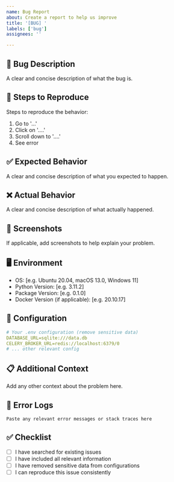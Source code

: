 ```yaml
---
name: Bug Report
about: Create a report to help us improve
title: '[BUG] '
labels: ['bug']
assignees: ''

---
```


## 🐛 Bug Description
A clear and concise description of what the bug is.

## 🔄 Steps to Reproduce
Steps to reproduce the behavior:
1. Go to '...'
2. Click on '....'
3. Scroll down to '....'
4. See error

## ✅ Expected Behavior
A clear and concise description of what you expected to happen.

## ❌ Actual Behavior
A clear and concise description of what actually happened.

## 📸 Screenshots
If applicable, add screenshots to help explain your problem.

## 🖥️ Environment
- OS: [e.g. Ubuntu 20.04, macOS 13.0, Windows 11]
- Python Version: [e.g. 3.11.2]
- Package Version: [e.g. 0.1.0]
- Docker Version (if applicable): [e.g. 20.10.17]

## 📝 Configuration
```yaml
# Your .env configuration (remove sensitive data)
DATABASE_URL=sqlite:///data.db
CELERY_BROKER_URL=redis://localhost:6379/0
# ... other relevant config
```

## 📋 Additional Context
Add any other context about the problem here.

## 🔧 Error Logs
```
Paste any relevant error messages or stack traces here
```

## ✅ Checklist
- [ ] I have searched for existing issues
- [ ] I have included all relevant information
- [ ] I have removed sensitive data from configurations
- [ ] I can reproduce this issue consistently
